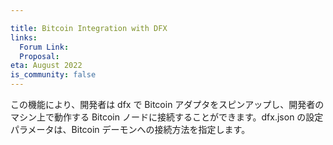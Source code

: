 ```yaml
---

title: Bitcoin Integration with DFX
links:
  Forum Link:
  Proposal:
eta: August 2022
is_community: false
---
```

この機能により、開発者は dfx で Bitcoin アダプタをスピンアップし、開発者のマシン上で動作する Bitcoin ノードに接続することができます。dfx.json の設定パラメータは、Bitcoin デーモンへの接続方法を指定します。

<!---

This feature allows developers to spin up a Bitcoin adapter in dfx that connects to a Bitcoin node running on the developer's machine. Configuration parameters in dfx.json specify how to connect to the Bitcoin daemon.

-->
